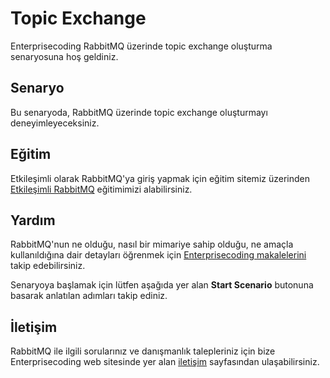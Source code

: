 
# Topic Exchange

Enterprisecoding RabbitMQ üzerinde topic exchange oluşturma senaryosuna hoş geldiniz.

## Senaryo

Bu senaryoda, RabbitMQ üzerinde topic exchange oluşturmayı deneyimleyeceksiniz.

## Eğitim

Etkileşimli olarak RabbitMQ'ya giriş yapmak için eğitim sitemiz üzerinden [Etkileşimli RabbitMQ](https://learn.enterprisecoding.com/egitimler/konteyner/uygulamali-konteyner-temelleri-ve-docker/) eğitimimizi alabilirsiniz.

## Yardım

RabbitMQ'nun ne olduğu, nasıl bir mimariye sahip olduğu, ne amaçla kullanıldığına dair detayları öğrenmek için [Enterprisecoding makalelerini](http://www.enterprisecoding.com) takip edebilirsiniz.

Senaryoya başlamak için lütfen aşağıda yer alan **Start Scenario** butonuna basarak anlatılan adımları takip ediniz.

## İletişim

RabbitMQ ile ilgili sorularınız ve danışmanlık talepleriniz için bize Enterprisecoding web sitesinde yer alan [iletişim](https://enterprisecoding.com/iletisim/) sayfasından ulaşabilirsiniz.
